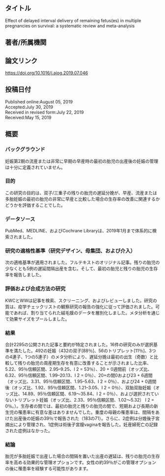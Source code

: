 ## タイトル
Effect of delayed interval delivery of remaining fetus(es) in multiple pregnancies on survival: a systematic review and meta-analysis  

## 著者/所属機関

## 論文リンク
https://doi.org/10.1016/j.ajog.2019.07.046

## 投稿日付
Published online:August 05, 2019  
Accepted:July 30, 2019  
Received in revised form:July 22, 2019  
Received:May 15, 2019

## 概要
### バックグラウンド
妊娠第2期の流産または非常に早期の早産時の最初の胎児の出産後の妊娠の管理は十分に定義されていません。

### 目的
この研究の目的は、双子/三重子の残りの胎児の遅延分娩が、早産、流産または多胎妊娠の最初の胎児の非常に早産と比較した場合の生存率の改善に関連するかどうかを評価することでした。

### データソース
PubMed、MEDLINE、およびCochrane Libraryは、2019年1月まで体系的に検索されました。

### 研究の適格性基準（研究デザイン、母集団、および介入）
次の適格基準が適用されました。フルテキストのオリジナル記事。残りの胎児の少なくとも5例の遅延間隔出産を含む。そして、最初の胎児と残りの胎児の生存率を報告しました。

### 評価および合成方法の研究
KWCとWWは記事を検索、スクリーニング、およびレビューしました。研究の質は、疫学チェックリストの観察研究の報告の強化に従って評価されました。可能であれば、割り当てられた絨毛膜のデータを層別化しました。メタ分析を通じて効果サイズをプールしました。

### 結果
合計2295の公開された記事と要約が特定されました。16件の研究のみが選択基準を満たした。492の妊娠（432の双子[88％]、56のトリプレット[11％]、3つの4連子、1つの5連子）のメタ分析により、遅延分娩は最初の出生（奇数）と比較して残りの胎児の周産期生存を有意に改善することが示されました比率、5.22、95％信頼区間、2.95–9.25、I 2  = 53％）、20 + 0週間前（オッズ比、6.32、95％信頼区間、1.99–20.13、I 2  = 0％）、20+の間0および23 + 6週間（オッズ比、3.31、95％信頼区間、1.95–5.63、I 2  = 0％）、および24 + 0週間後（オッズ比、1.92、95％信頼区間、1.21–3.05、I 2 = 0％）、双胎双胎妊娠（オッズ比、14.89、95％信頼区間、6.19〜35.84、I 2  = 0％）、および選択されていないトリプレット妊娠（オッズ比、2.33、95％信頼区間、1.02〜5.32） I 2  = 0％。）。生存者の間では、最初の胎児と残りの胎児の間で、短期および長期の新生児の罹患率に有意な差はありませんでした。重度の母親の罹患率は、間隔をあけた出産後の妊娠の39％で報告された（183の71）。さらに、2症例は分娩後子宮摘出により管理され、1症例は術後子宮膣vaginaを報告した。妊産婦死亡の記録された症例はなかった。

### 結論
胎児が多胎妊娠で出産した場合の間隔を置いた出産の遅延は、残りの胎児の生存率を高める効果的な管理オプションです。女性の約39％がこの管理オプションの後に罹患率を経験する可能性があります。
